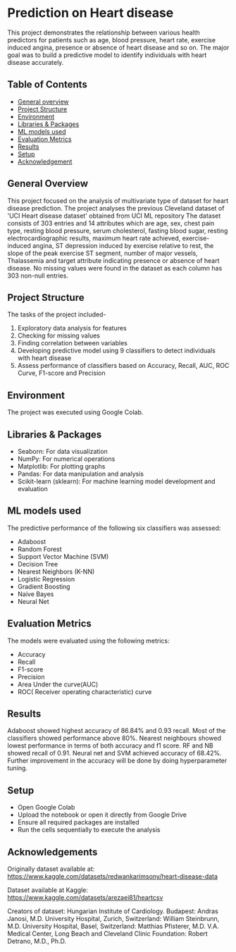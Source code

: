 # Prediction on Heart disease 

This project demonstrates the relationship between various health predictors for patients such as age, blood pressure, heart rate, exercise induced angina, presence or absence of heart disease and so on. The major goal was to build a predictive model to identify individuals with heart disease accurately. 


## Table of Contents

* [General overview](#general-overview)
* [Project Structure](#project-structure)
* [Environment](#environment)
* [Libraries & Packages](#libraries-&-packages)
* [ML models used](#ml-models-used)
* [Evaluation Metrics](#evaluation-metrics)
* [Results](#results)
* [Setup](#setup)
* [Acknowledgement](#acknowledgement)
  

## General Overview

This project focused on the analysis of  multivariate type of dataset for heart disease prediction. The project analyses the previous Cleveland dataset of 'UCI Heart disease dataset' obtained from UCI ML repository The dataset consists of 303 entries and 14 attributes which are age, sex, chest pain type, resting blood pressure, serum cholesterol, fasting blood sugar, resting electrocardiographic results, maximum heart rate achieved, exercise-induced angina, ST depression induced by exercise relative to rest, the slope of the peak exercise ST segment, number of major vessels, Thalassemia and target attribute indicating presence or absence of heart disease. No missing values were found in the dataset as each column has 303 non-null entries.


## Project Structure

The tasks of the project included-
1. Exploratory data analysis for features
2. Checking for missing values
3. Finding correlation between variables
4. Developing predictive model using 9 classifiers to detect individuals with heart disease
5. Assess performance of classifiers based on Accuracy, Recall, AUC, ROC Curve, F1-score and Precision

## Environment

The project was executed using Google Colab.

## Libraries & Packages 

* Seaborn: For data visualization
* NumPy: For numerical operations
* Matplotlib: For plotting graphs
* Pandas: For data manipulation and analysis
* Scikit-learn (sklearn): For machine learning model development and evaluation
  
## ML models used

The predictive performance of the following six classifiers was assessed:
* Adaboost
* Random Forest
* Support Vector Machine (SVM)
* Decision Tree
* Nearest Neighbors (K-NN)
* Logistic Regression
* Gradient Boosting
* Naive Bayes
* Neural Net


## Evaluation Metrics

The models were evaluated using the following metrics:
* Accuracy
* Recall
* F1-score
* Precision
* Area Under the curve(AUC)
* ROC( Receiver operating characteristic) curve

## Results

Adaboost showed highest accuracy of 86.84% and 0.93 recall. Most of the classifiers showed performance above 80%. Nearest neighbours showed lowest performance in terms of both accuracy and f1 score. RF and NB showed recall of 0.91. Neural net and SVM achieved accuracy of 68.42%. Further improvement in the accuracy will be done by doing hyperparameter tuning.

## Setup

* Open Google Colab
* Upload the notebook or open it directly from Google Drive
* Ensure all required packages are installed
* Run the cells sequentially to execute the analysis

## Acknowledgements

Originally dataset available at: https://www.kaggle.com/datasets/redwankarimsony/heart-disease-data

Dataset available at Kaggle: https://www.kaggle.com/datasets/arezaei81/heartcsv

Creators of dataset:
Hungarian Institute of Cardiology. Budapest: Andras Janosi, M.D.
University Hospital, Zurich, Switzerland: William Steinbrunn, M.D.
University Hospital, Basel, Switzerland: Matthias Pfisterer, M.D.
V.A. Medical Center, Long Beach and Cleveland Clinic Foundation: Robert Detrano, M.D., Ph.D.
